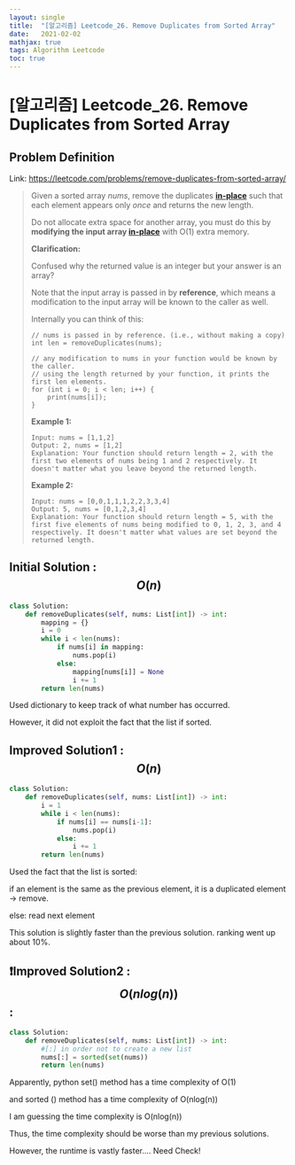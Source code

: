 ```yaml
---
layout: single
title:  "[알고리즘] Leetcode_26. Remove Duplicates from Sorted Array"
date:   2021-02-02
mathjax: true
tags: Algorithm Leetcode
toc: true
---
```


# [알고리즘] Leetcode_26. Remove Duplicates from Sorted Array

## Problem Definition

Link: https://leetcode.com/problems/remove-duplicates-from-sorted-array/

 > Given a sorted array *nums*, remove the duplicates [**in-place**](https://en.wikipedia.org/wiki/In-place_algorithm) such that each element appears only *once* and returns the new length.
 >
 > Do not allocate extra space for another array, you must do this by **modifying the input array [in-place](https://en.wikipedia.org/wiki/In-place_algorithm)** with O(1) extra memory.
 >
 > **Clarification:**
 >
 > Confused why the returned value is an integer but your answer is an array?
 >
 > Note that the input array is passed in by **reference**, which means a modification to the input array will be known to the caller as well.
 >
 > Internally you can think of this:
 >
 > ```
 > // nums is passed in by reference. (i.e., without making a copy)
 > int len = removeDuplicates(nums);
 > 
 > // any modification to nums in your function would be known by the caller.
 > // using the length returned by your function, it prints the first len elements.
 > for (int i = 0; i < len; i++) {
 >     print(nums[i]);
 > }
 > ```
 >
 >  
 >
 > **Example 1:**
 >
 > ```
 > Input: nums = [1,1,2]
 > Output: 2, nums = [1,2]
 > Explanation: Your function should return length = 2, with the first two elements of nums being 1 and 2 respectively. It doesn't matter what you leave beyond the returned length.
 > ```
 >
 > **Example 2:**
 >
 > ```
 > Input: nums = [0,0,1,1,1,2,2,3,3,4]
 > Output: 5, nums = [0,1,2,3,4]
 > Explanation: Your function should return length = 5, with the first five elements of nums being modified to 0, 1, 2, 3, and 4 respectively. It doesn't matter what values are set beyond the returned length.
 > ```
 >
 >  

## Initial Solution : $$O(n)$$

```python
class Solution:
    def removeDuplicates(self, nums: List[int]) -> int:
        mapping = {}
        i = 0
        while i < len(nums):
            if nums[i] in mapping:
                nums.pop(i)
            else:
                mapping[nums[i]] = None
                i += 1
        return len(nums)
```

Used dictionary to keep track of what number has occurred.

However, it did not exploit the fact that the list if sorted.

## Improved Solution1 : $$O(n)$$

```python
class Solution:
    def removeDuplicates(self, nums: List[int]) -> int:
        i = 1
        while i < len(nums):
            if nums[i] == nums[i-1]:
                nums.pop(i)
            else:
                i += 1
        return len(nums)
```

Used the fact that the list is sorted:

if an element is the same as the previous element, it is a duplicated element -> remove. 

else: read next element

This solution is slightly faster than the previous solution. ranking went up about 10%.

## :exclamation:Improved Solution2 : $$O(nlog(n))$$:

```python
class Solution:
    def removeDuplicates(self, nums: List[int]) -> int:
        #[:] in order not to create a new list
        nums[:] = sorted(set(nums))
        return len(nums)
```

Apparently, python set() method has a time complexity of O(1)

and sorted () method has a time complexity of O(nlog(n))

I am guessing the time complexity is O(nlog(n))

Thus, the time complexity should be worse than my previous solutions.

However, the runtime is vastly faster.... Need Check!